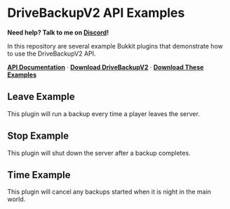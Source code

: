 # DriveBackupV2 API Examples

**Need help? Talk to me on [Discord](https://discord.gg/VdCAUtm)!**

In this repository are several example Bukkit plugins that demonstrate how to use the DriveBackupV2 API.

**[API Documentation](https://github.com/MaxMaeder/DriveBackupV2/wiki/Using-the-API)** · **[Download DriveBackupV2](https://dev.bukkit.org/projects/drivebackupv2)** ·  **[Download These Examples](https://github.com/MaxMaeder/DriveBackupV2-API-Examples/releases)**

## Leave Example

This plugin will run a backup every time a player leaves the server.

## Stop Example

This plugin will shut down the server after a backup completes.

## Time Example

This plugin will cancel any backups started when it is night in the main world.